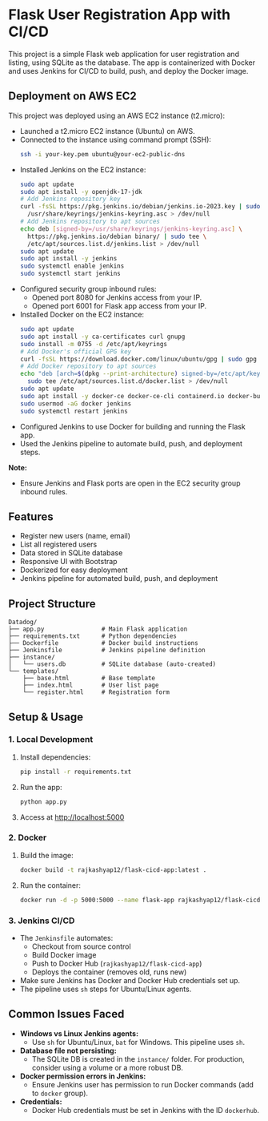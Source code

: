 # Flask User Registration App with CI/CD



This project is a simple Flask web application for user registration and listing, using SQLite as the database. The app is containerized with Docker and uses Jenkins for CI/CD to build, push, and deploy the Docker image.

## Deployment on AWS EC2



This project was deployed using an AWS EC2 instance (t2.micro):

- Launched a t2.micro EC2 instance (Ubuntu) on AWS.
- Connected to the instance using command prompt (SSH):
  ```bash
  ssh -i your-key.pem ubuntu@your-ec2-public-dns
  ```
- Installed Jenkins on the EC2 instance:
  ```bash
  sudo apt update
  sudo apt install -y openjdk-17-jdk
  # Add Jenkins repository key
  curl -fsSL https://pkg.jenkins.io/debian/jenkins.io-2023.key | sudo tee \
    /usr/share/keyrings/jenkins-keyring.asc > /dev/null
  # Add Jenkins repository to apt sources
  echo deb [signed-by=/usr/share/keyrings/jenkins-keyring.asc] \
    https://pkg.jenkins.io/debian binary/ | sudo tee \
    /etc/apt/sources.list.d/jenkins.list > /dev/null
  sudo apt update
  sudo apt install -y jenkins
  sudo systemctl enable jenkins
  sudo systemctl start jenkins
  ```
- Configured security group inbound rules:
  - Opened port 8080 for Jenkins access from your IP.
  - Opened port 6001 for Flask app access from your IP.
- Installed Docker on the EC2 instance:
  ```bash
  sudo apt update
  sudo apt install -y ca-certificates curl gnupg
  sudo install -m 0755 -d /etc/apt/keyrings
  # Add Docker's official GPG key
  curl -fsSL https://download.docker.com/linux/ubuntu/gpg | sudo gpg --dearmor -o /etc/apt/keyrings/docker.gpg
  # Add Docker repository to apt sources
  echo "deb [arch=$(dpkg --print-architecture) signed-by=/etc/apt/keyrings/docker.gpg] https://download.docker.com/linux/ubuntu $(. /etc/os-release && echo $VERSION_CODENAME) stable" | \
    sudo tee /etc/apt/sources.list.d/docker.list > /dev/null
  sudo apt update
  sudo apt install -y docker-ce docker-ce-cli containerd.io docker-buildx-plugin docker-compose-plugin
  sudo usermod -aG docker jenkins
  sudo systemctl restart jenkins
  ```
- Configured Jenkins to use Docker for building and running the Flask app.
- Used the Jenkins pipeline to automate build, push, and deployment steps.

**Note:**
- Ensure Jenkins and Flask ports are open in the EC2 security group inbound rules.


## Features
- Register new users (name, email)
- List all registered users
- Data stored in SQLite database
- Responsive UI with Bootstrap
- Dockerized for easy deployment
- Jenkins pipeline for automated build, push, and deployment

## Project Structure
```
Datadog/
├── app.py                # Main Flask application
├── requirements.txt      # Python dependencies
├── Dockerfile            # Docker build instructions
├── Jenkinsfile           # Jenkins pipeline definition
├── instance/
│   └── users.db          # SQLite database (auto-created)
└── templates/
    ├── base.html         # Base template
    ├── index.html        # User list page
    └── register.html     # Registration form
```

## Setup & Usage

### 1. Local Development
1. Install dependencies:
   ```bash
   pip install -r requirements.txt
   ```
2. Run the app:
   ```bash
   python app.py
   ```
3. Access at [http://localhost:5000](http://localhost:5000)

### 2. Docker
1. Build the image:
   ```bash
   docker build -t rajkashyap12/flask-cicd-app:latest .
   ```
2. Run the container:
   ```bash
   docker run -d -p 5000:5000 --name flask-app rajkashyap12/flask-cicd-app:latest
   ```

### 3. Jenkins CI/CD
- The `Jenkinsfile` automates:
  - Checkout from source control
  - Build Docker image
  - Push to Docker Hub (`rajkashyap12/flask-cicd-app`)
  - Deploys the container (removes old, runs new)
- Make sure Jenkins has Docker and Docker Hub credentials set up.
- The pipeline uses `sh` steps for Ubuntu/Linux agents.

## Common Issues Faced
- **Windows vs Linux Jenkins agents:**
  - Use `sh` for Ubuntu/Linux, `bat` for Windows. This pipeline uses `sh`.
- **Database file not persisting:**
  - The SQLite DB is created in the `instance/` folder. For production, consider using a volume or a more robust DB.
- **Docker permission errors in Jenkins:**
  - Ensure Jenkins user has permission to run Docker commands (add to `docker` group).
- **Credentials:**
  - Docker Hub credentials must be set in Jenkins with the ID `dockerhub`.




